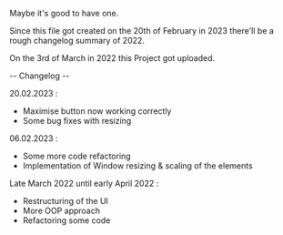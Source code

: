 Maybe it's good to have one.

Since this file got created on the 20th of February in 2023
there'll be a rough changelog summary of 2022.

On the 3rd of March in 2022 this Project got uploaded.

-- Changelog --

20.02.2023 :
- Maximise button now working correctly
- Some bug fixes with resizing 

06.02.2023 :
- Some more code refactoring
- Implementation of Window resizing & scaling of the elements

Late March 2022 until early April 2022 :
- Restructuring of the UI
- More OOP approach
- Refactoring some code
